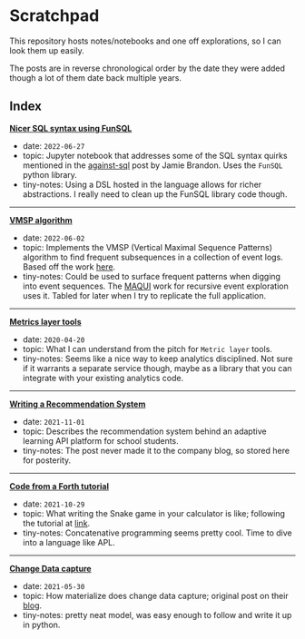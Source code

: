 # Scratchpad

This repository hosts notes/notebooks and one off explorations, so I can look them up easily. 

The posts are in reverse chronological order by the date they were added though a lot of them date back multiple years. 

## Index

**[Nicer SQL syntax using FunSQL](./jupyter-notebooks/against-sql.ipynb)**
* date: `2022-06-27`
* topic: Jupyter notebook that addresses some of the SQL syntax quirks mentioned in the [against-sql](https://www.scattered-thoughts.net/writing/against-sql/) post by Jamie Brandon. Uses the `FunSQL` python library. 
* tiny-notes: Using a DSL hosted in the language allows for richer abstractions. I really need to clean up the FunSQL library code though. 

<hr/>

**[VMSP algorithm](./jupyter-notebooks/vmsp-mining.ipynb)**
* date: `2022-06-02`
* topic: Implements the VMSP (Vertical Maximal Sequence Patterns) algorithm to find frequent subsequences in a collection of event logs. Based off the work [here](https://www.philippe-fournier-viger.com/spmf/VMSP.php). 
* tiny-notes: Could be used to surface frequent patterns when digging into event sequences. The [MAQUI](https://www.zcliu.org/maqui/) work for recursive event exploration uses it. Tabled for later when I try to replicate the full application. 

<hr/>

**[Metrics layer tools](./md-posts/metrics_layer.md)**
* date: `2020-04-20`
* topic: What I can understand from the pitch for `Metric layer` tools. 
* tiny-notes: Seems like a nice way to keep analytics disciplined. Not sure if it warrants a separate service though, maybe as a library that you can integrate with your existing analytics code. 

<hr/>

**[Writing a Recommendation System](./md-posts/reco_system.md)**
* date: `2021-11-01`
* topic: Describes the recommendation system behind an adaptive learning API platform for school students. 
* tiny-notes: The post never made it to the company blog, so stored here for posterity. 

<hr/>

**[Code from a Forth tutorial](./forth-snake/)**
* date: `2021-10-29`
* topic: What writing the Snake game in your calculator is like; following the tutorial at [link](https://skilldrick.github.io/easyforth/). 
* tiny-notes: Concatenative programming seems pretty cool. Time to dive into a language like APL. 

<hr/>

**[Change Data capture](./cdc/)**
* date: `2021-05-30`
* topic: How materialize does change data capture; original post on their [blog](https://materialize.com/change-data-capture-part-1/). 
* tiny-notes: pretty neat model, was easy enough to follow and write it up in python. 